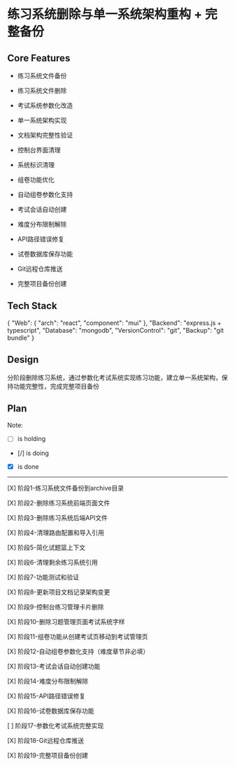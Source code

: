 # 练习系统删除与单一系统架构重构 + 完整备份

## Core Features

- 练习系统文件备份

- 练习系统文件删除

- 考试系统参数化改造

- 单一系统架构实现

- 文档架构完整性验证

- 控制台界面清理

- 系统标识清理

- 组卷功能优化

- 自动组卷参数化支持

- 考试会话自动创建

- 难度分布限制解除

- API路径错误修复

- 试卷数据库保存功能

- Git远程仓库推送

- 完整项目备份创建

## Tech Stack

{
  "Web": {
    "arch": "react",
    "component": "mui"
  },
  "Backend": "express.js + typescript",
  "Database": "mongodb",
  "VersionControl": "git",
  "Backup": "git bundle"
}

## Design

分阶段删除练习系统，通过参数化考试系统实现练习功能，建立单一系统架构，保持功能完整性，完成完整项目备份

## Plan

Note: 

- [ ] is holding
- [/] is doing
- [X] is done

---

[X] 阶段1-练习系统文件备份到archive目录

[X] 阶段2-删除练习系统前端页面文件

[X] 阶段3-删除练习系统后端API文件

[X] 阶段4-清理路由配置和导入引用

[X] 阶段5-简化试题篮上下文

[X] 阶段6-清理剩余练习系统引用

[X] 阶段7-功能测试和验证

[X] 阶段8-更新项目文档记录架构变更

[X] 阶段9-控制台练习管理卡片删除

[X] 阶段10-删除习题管理页面考试系统字样

[X] 阶段11-组卷功能从创建考试页移动到考试管理页

[X] 阶段12-自动组卷参数化支持（难度章节非必填）

[X] 阶段13-考试会话自动创建功能

[X] 阶段14-难度分布限制解除

[X] 阶段15-API路径错误修复

[X] 阶段16-试卷数据库保存功能

[ ] 阶段17-参数化考试系统完整实现

[X] 阶段18-Git远程仓库推送

[X] 阶段19-完整项目备份创建

